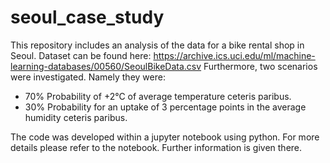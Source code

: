 # seoul_case_study

This repository includes an analysis of the data for a bike rental shop in Seoul. Dataset can be found here: https://archive.ics.uci.edu/ml/machine-learning-databases/00560/SeoulBikeData.csv
Furthermore, two scenarios were investigated. Namely they were:
 - 70% Probability of +2°C of average temperature ceteris paribus.
 - 30% Probability for an uptake of 3 percentage points in the average humidity ceteris paribus.

The code was developed within a jupyter notebook using python. For more details please refer to the notebook. Further information is given there.
